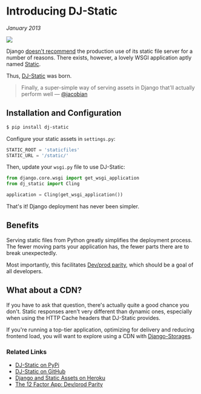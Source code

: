 # Introducing DJ-Static
*January 2013*

![](https://images.squarespace-cdn.com/content/v1/665498111876725f7613f1e6/1719666514042-8LZBGIPDISPSA4D30E0C/cdc6c-img.jpg)

Django [doesn't recommend](https://docs.djangoproject.com/en/1.5/howto/static-files/#admonition-serving-the-files) the production use of its static file server for a number of reasons. There exists, however, a lovely WSGI application aptly named [Static](http://lukearno.com/projects/static/).

Thus, [DJ-Static](https://github.com/kennethreitz/dj-static) was born.

> Finally, a super-simple way of serving assets in Django that'll actually perform well — [@jacobian](https://twitter.com/jacobian/status/356754168075128833)

## Installation and Configuration

```bash
$ pip install dj-static
```

Configure your static assets in `settings.py`:

```python
STATIC_ROOT = 'staticfiles'
STATIC_URL = '/static/'
```

Then, update your `wsgi.py` file to use DJ-Static:

```python
from django.core.wsgi import get_wsgi_application
from dj_static import Cling

application = Cling(get_wsgi_application())
```

That's it! Django deployment has never been simpler.

## Benefits

Serving static files from Python greatly simplifies the deployment process. The fewer moving parts your application has, the fewer parts there are to break unexpectedly.

Most importantly, this facilitates [Dev/prod parity](http://12factor.net/dev-prod-parity), which should be a goal of all developers.

## What about a CDN?

If you have to ask that question, there's actually quite a good chance you don't. Static responses aren't very different than dynamic ones, especially when using the HTTP Cache headers that DJ-Static provides.

If you're running a top-tier application, optimizing for delivery and reducing frontend load, you will want to explore using a CDN with [Django-Storages](http://django-storages.readthedocs.org/en/latest/).

### Related Links

* [DJ-Static on PyPi](https://pypi.python.org/pypi/dj-static)
* [DJ-Static on GitHub](https://github.com/kennethreitz/dj-static)
* [Django and Static Assets on Heroku](https://devcenter.heroku.com/articles/django-assets)
* [The 12 Factor App: Dev/prod Parity](http://12factor.net/dev-prod-parity)